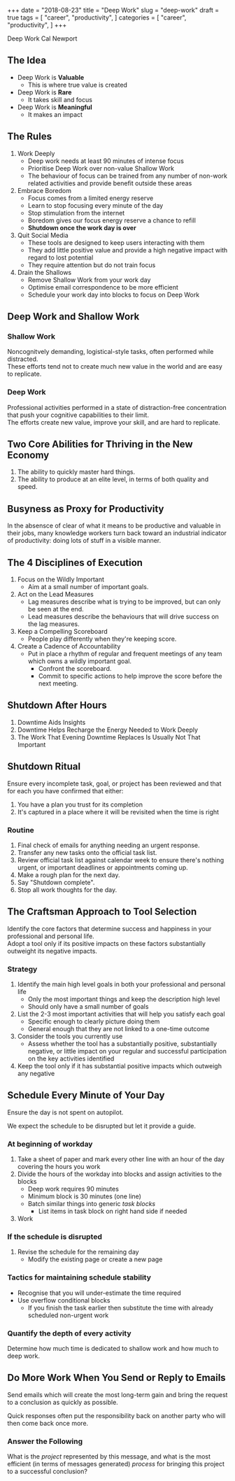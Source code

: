 +++
date = "2018-08-23"
title = "Deep Work"
slug = "deep-work"
draft = true
tags = [
    "career",
    "productivity",
]
categories = [
    "career",
    "productivity",
]
+++

Deep Work
Cal Newport

## The Idea

* Deep Work is **Valuable**
    * This is where true value is created
* Deep Work is **Rare**
    * It takes skill and focus
* Deep Work is **Meaningful**
    * It makes an impact

## The Rules

1. Work Deeply
    * Deep work needs at least 90 minutes of intense focus
    * Prioritise Deep Work over non-value Shallow Work
    * The behaviour of focus can be trained from any number of non-work related activities and provide benefit outside these areas
2. Embrace Boredom
    * Focus comes from a limited energy reserve
    * Learn to stop focusing every minute of the day
    * Stop stimulation from the internet
    * Boredom gives our focus energy reserve a chance to refill
    * **Shutdown once the work day is over**
3. Quit Social Media
    * These tools are designed to keep users interacting with them
    * They add little positive value and provide a high negative impact with regard to lost potential
    * They require attention but do not train focus
4. Drain the Shallows
    * Remove Shallow Work from your work day
    * Optimise email correspondence to be more efficient
    * Schedule your work day into blocks to focus on Deep Work

## Deep Work and Shallow Work

### Shallow Work

Noncognitvely demanding, logistical-style tasks, often performed while distracted.  
These efforts tend not to create much new value in the world and are easy to replicate.

### Deep Work

Professional activities performed in a state of distraction-free concentration that push your cognitive capabilities to their limit.  
The efforts create new value, improve your skill, and are hard to replicate.

## Two Core Abilities for Thriving in the New Economy

1. The ability to quickly master hard things.
2. The ability to produce at an elite level, in terms of both quality and speed.

## Busyness as Proxy for Productivity

In the absensce of clear of what it means to be productive and valuable in their jobs, many knowledge workers turn back toward an industrial indicator of productivity: doing lots of stuff in a visible manner.

## The 4 Disciplines of Execution

1. Focus on the Wildly Important
    * Aim at a small number of important goals.
2. Act on the Lead Measures
    * Lag measures describe what is trying to be improved, but can only be seen at the end.
    * Lead measures describe the behaviours that will drive success on the lag measures.
3. Keep a Compelling Scoreboard
    * People play differently when they're keeping score.
4. Create a Cadence of Accountability
    * Put in place a rhythm of regular and frequent meetings of any team which owns a wildly important goal.
        * Confront the scoreboard.
        * Commit to specific actions to help improve the score before the next meeting.

## Shutdown After Hours

1. Downtime Aids Insights
2. Downtime Helps Recharge the Energy Needed to Work Deeply
3. The Work That Evening Downtime Replaces Is Usually Not That Important

## Shutdown Ritual

Ensure every incomplete task, goal, or project has been reviewed and that for each you have confirmed that either:

1. You have a plan you trust for its completion
2. It's captured in a place where it will be revisited when the time is right

### Routine

1. Final check of emails for anything needing an urgent response.
2. Transfer any new tasks onto the official task list.
3. Review official task list against calendar week to ensure there's nothing urgent, or important deadlines or appointments coming up.
4. Make a rough plan for the next day.
5. Say "Shutdown complete".
6. Stop all work thoughts for the day.

## The Craftsman Approach to Tool Selection

Identify the core factors that determine success and happiness in your professional and personal life.  
Adopt a tool only if its positive impacts on these factors substantially outweight its negative impacts.

### Strategy

1. Identify the main high level goals in both your professional and personal life
    * Only the most important things and keep the description high level
    * Should only have a small number of goals
2. List the 2-3 most important activities that will help you satisfy each goal
    * Specific enough to clearly picture doing them
    * General enough that they are not linked to a one-time outcome
3. Consider the tools you currently use
    * Assess whether the tool has a substantially positive, substantially negative, or little impact on your regular and successful participation on the key activities identified
4. Keep the tool only if it has substantial positive impacts which outweigh any negative

## Schedule Every Minute of Your Day

Ensure the day is not spent on autopilot.

We expect the schedule to be disrupted but let it provide a guide.

### At beginning of workday

1. Take a sheet of paper and mark every other line with an hour of the day covering the hours you work
2. Divide the hours of the workday into blocks and assign activities to the blocks
    * Deep work requires 90 minutes
    * Minimum block is 30 minutes (one line)
    * Batch similar things into generic *task blocks*
        * List items in task block on right hand side if needed
3. Work

### If the schedule is disrupted

1. Revise the schedule for the remaining day
    * Modify the existing page or create a new page

### Tactics for maintaining schedule stability

* Recognise that you will under-estimate the time required
* Use overflow conditional blocks
    * If you finish the task earlier then substitute the time with already scheduled non-urgent work

### Quantify the depth of every activity

Determine how much time is dedicated to shallow work and how much to deep work.

## Do More Work When You Send or Reply to Emails

Send emails which will create the most long-term gain and bring the request to a conclusion as quickly as possible.

Quick responses often put the responsibility back on another party who will then come back once more.

### Answer the Following

What is the *project* represented by this message, and what is the most efficient (in terms of messages generated) *process* for bringing this project to a successful conclusion?
